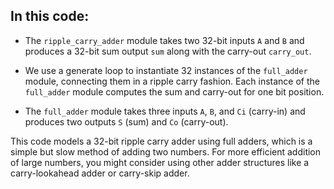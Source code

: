 ## In this code:

- The `ripple_carry_adder` module takes two 32-bit inputs `A` and `B` and produces a 32-bit sum output `sum` along with the carry-out `carry_out`.

- We use a generate loop to instantiate 32 instances of the `full_adder` module, connecting them in a ripple carry fashion. Each instance of the `full_adder` module computes the sum and carry-out for one bit position.

- The `full_adder` module takes three inputs `A`, `B`, and `Ci` (carry-in) and produces two outputs `S` (sum) and `Co` (carry-out).

This code models a 32-bit ripple carry adder using full adders, which is a simple but slow method of adding two numbers. For more efficient addition of large numbers, you might consider using other adder structures like a carry-lookahead adder or carry-skip adder.
